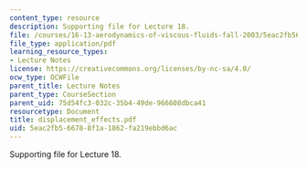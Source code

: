 ```yaml
---
content_type: resource
description: Supporting file for Lecture 18.
file: /courses/16-13-aerodynamics-of-viscous-fluids-fall-2003/5eac2fb566788f1a1862fa219ebbd6ac_displacement_effects.pdf
file_type: application/pdf
learning_resource_types:
- Lecture Notes
license: https://creativecommons.org/licenses/by-nc-sa/4.0/
ocw_type: OCWFile
parent_title: Lecture Notes
parent_type: CourseSection
parent_uid: 75d54fc3-032c-35b4-49de-966608dbca41
resourcetype: Document
title: displacement_effects.pdf
uid: 5eac2fb5-6678-8f1a-1862-fa219ebbd6ac
---
```

Supporting file for Lecture 18.